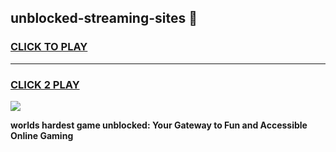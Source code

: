 
## unblocked-streaming-sites 👋
<h3>
<a href="https://premium.freeplayer.one?title=unblocked-streaming-sites&ref=14F">CLICK TO PLAY</a></h3>
<hr>

<h3>
<a href="https://premium.freeplayer.one?title=unblocked-streaming-sites&ref=14F">CLICK 2 PLAY</a>
  
</h3>

<a href="https://premium.freeplayer.one?title=unblocked-streaming-sites&ref=12F/"><img src="https://clearcache.store/games.png"></a>


**worlds hardest game unblocked: Your Gateway to Fun and Accessible Online Gaming**
